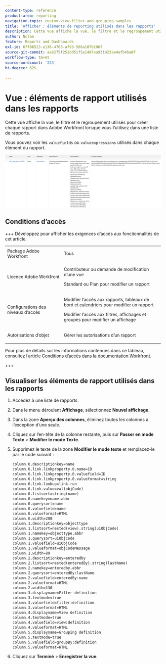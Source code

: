 ```yaml
---
content-type: reference
product-area: reporting
navigation-topic: custom-view-filter-and-grouping-samples
title: 'Afficher : éléments de reporting utilisés dans les rapports'
description: Cette vue affiche la vue, le filtre et le regroupement utilisés pour créer chaque rapport dans Adobe Workfront lorsque vous l’utilisez dans une liste de rapports.
author: Nolan
feature: Reports and Dashboards
exl-id: 67f86523-e136-4768-af93-586a107b106f
source-git-commit: aa8275f252dd51f5a14d7aa931423aa4afb4ba8f
workflow-type: tm+mt
source-wordcount: '223'
ht-degree: 62%

---
```


# Vue : éléments de rapport utilisés dans les rapports

<!--Audited: 11/2024-->

Cette vue affiche la vue, le filtre et le regroupement utilisés pour créer chaque rapport dans Adobe Workfront lorsque vous l’utilisez dans une liste de rapports.

Vous pouvez voir les `valuefields` ou `valueexpressions` utilisés dans chaque élément du rapport.

![report_with_elements_definitions.png](assets/report-with-elements-definitions-350x130.png)

## Conditions d’accès

+++ Développez pour afficher les exigences d’accès aux fonctionnalités de cet article.

<table style="table-layout:auto"> 
 <col> 
 <col> 
 <tbody> 
  <tr> 
   <td role="rowheader">Package Adobe Workfront</td> 
   <td> <p>Tous</p> </td> 
  </tr> 
  <tr> 
   <td role="rowheader">Licence Adobe Workfront</td> 
   <td> 
   <p>Contributeur ou demande de modification d’une vue </p>
   <p>Standard ou Plan pour modifier un rapport</p>
  </tr> 
  <tr> 
   <td role="rowheader">Configurations des niveaux d’accès</td> 
   <td> <p>Modifier l’accès aux rapports, tableaux de bord et calendriers pour modifier un rapport</p> <p>Modifier l’accès aux filtres, affichages et groupes pour modifier un affichage</p> </td> 
  </tr> 
  <tr> 
   <td role="rowheader">Autorisations d’objet</td> 
   <td> <p>Gérer les autorisations d’un rapport</p>  </td> 
  </tr> 
 </tbody> 
</table>

Pour plus de détails sur les informations contenues dans ce tableau, consultez l’article [Conditions d’accès dans la documentation Workfront](/help/quicksilver/administration-and-setup/add-users/access-levels-and-object-permissions/access-level-requirements-in-documentation.md).


+++

## Visualiser les éléments de rapport utilisés dans les rapports

1. Accédez à une liste de rapports.
1. Dans le menu déroulant **Affichage**, sélectionnez **Nouvel affichage**.
1. Dans la zone **Aperçu des colonnes**, éliminez toutes les colonnes à l’exception d’une seule.
1. Cliquez sur l’en-tête de la colonne restante, puis sur **Passer en mode Texte** > **Modifier le mode Texte**.
1. Supprimez le texte de la zone **Modifier le mode texte** et remplacez-le par le code suivant :


   ```
   column.0.descriptionkey=name
   column.0.link.linkproperty.0.name=ID
   column.0.link.linkproperty.0.valuefield=ID
   column.0.link.linkproperty.0.valueformat=string
   column.0.link.lookup=link.run
   column.0.link.value=val(objCode)
   column.0.listsort=string(name)
   column.0.namekey=name.abbr
   column.0.querysort=name
   column.0.valuefield=name
   column.0.valueformat=HTML
   column.0.width=200
   column.1.descriptionkey=objecttype
   column.1.listsort=nested(view).string(uiObjCode)
   column.1.namekey=objecttype.abbr
   column.1.querysort=uiObjCode
   column.1.valuefield=uiObjCode
   column.1.valueformat=objCodeMessage
   column.1.width=80
   column.2.descriptionkey=enteredby
   column.2.listsort=nested(enteredBy).string(lastName)
   column.2.namekey=enteredby.abbr
   column.2.querysort=enteredBy:lastName
   column.2.valuefield=enteredBy:name
   column.2.valueformat=HTML
   column.2.width=130
   column.3.displayname=Filter definition
   column.3.textmode=true
   column.3.valuefield=filter:definition
   column.3.valueformat=HTML
   column.4.displayname=View definition
   column.4.textmode=true
   column.4.valuefield=view:definition
   column.4.valueformat=HTML
   column.5.displayname=Grouping definition
   column.5.textmode=true
   column.5.valuefield=groupBy:definition
   column.5.valueformat=HTML
   ```

1. Cliquez sur **Terminé** > **Enregistrer la vue**.
